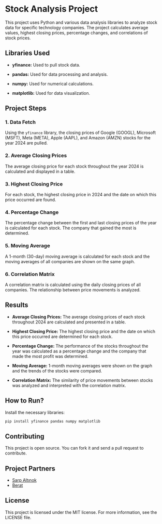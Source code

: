 # Stock Analysis Project

This project uses Python and various data analysis libraries to analyze stock data for specific technology companies. The project calculates average values, highest closing prices, percentage changes, and correlations of stock prices.

## Libraries Used

- **yfinance:** Used to pull stock data.

- **pandas:** Used for data processing and analysis.

- **numpy:** Used for numerical calculations.

- **matplotlib:** Used for data visualization.

## Project Steps

### 1. Data Fetch
Using the `yfinance` library, the closing prices of Google (GOOGL), Microsoft (MSFT), Meta (META), Apple (AAPL), and Amazon (AMZN) stocks for the year 2024 are pulled.

### 2. Average Closing Prices
The average closing price for each stock throughout the year 2024 is calculated and displayed in a table.

### 3. Highest Closing Price
For each stock, the highest closing price in 2024 and the date on which this price occurred are found.

### 4. Percentage Change
The percentage change between the first and last closing prices of the year is calculated for each stock. The company that gained the most is determined.

### 5. Moving Average
A 1-month (30-day) moving average is calculated for each stock and the moving averages of all companies are shown on the same graph.

### 6. Correlation Matrix
A correlation matrix is ​​calculated using the daily closing prices of all companies. The relationship between price movements is analyzed.

## Results

- **Average Closing Prices:** The average closing prices of each stock throughout 2024 are calculated and presented in a table.
- **Highest Closing Price:** The highest closing price and the date on which this price occurred are determined for each stock.
- **Percentage Change:** The performance of the stocks throughout the year was calculated as a percentage change and the company that made the most profit was determined.

- **Moving Average:** 1-month moving averages were shown on the graph and the trends of the stocks were compared.

- **Correlation Matrix:** The similarity of price movements between stocks was analyzed and interpreted with the correlation matrix.

## How to Run?

Install the necessary libraries:

```bash
pip install yfinance pandas numpy matplotlib
```
## Contributing
This project is open source. You can fork it and send a pull request to contribute.

## Project Partners
- [Sarp Altınok](https://github.com/sarpaltinok)
- [Berat](https://github.com/brgkdm)
## License
This project is licensed under the MIT license. For more information, see the LICENSE file.